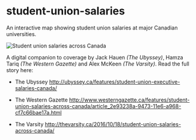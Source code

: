 # student-union-salaries
An interactive map showing student union salaries at major Canadian universities.

![Student union salaries across Canada](https://ubyssey.s3.amazonaws.com/media/images/2016/10/student-union-salaries-map.png)

A digital companion to coverage by Jack Hauen _(The Ubyssey)_, Hamza Tariq _(The Western Gazette)_ and Alex McKeen _(The Varsity)_. Read the full story here:

* The Ubyssey http://ubyssey.ca/features/student-union-executive-salaries-canada/

* The Western Gazette http://www.westerngazette.ca/features/student-union-salaries-across-canada/article_2e93238a-9473-11e6-a968-cf7c66bae17a.html

* The Varsity http://thevarsity.ca/2016/10/18/student-union-salaries-across-canada/
